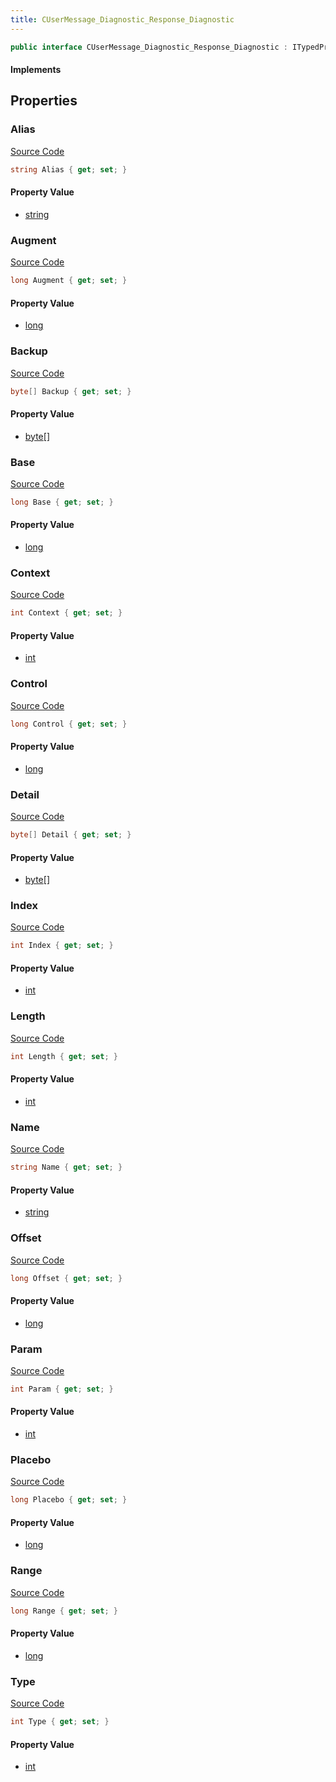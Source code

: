```yaml
---
title: CUserMessage_Diagnostic_Response_Diagnostic
---
```


```csharp
public interface CUserMessage_Diagnostic_Response_Diagnostic : ITypedProtobuf<CUserMessage_Diagnostic_Response_Diagnostic>, INativeHandle
```

#### Implements

## Properties

### Alias

[Source Code](https://github.com/swiftly-solution/swiftlys2/blob/beta/managed/src/SwiftlyS2.Generated/Protobufs/Interfaces/CUserMessage_Diagnostic_Response_Diagnostic.cs#L40)

```csharp
string Alias { get; set; }
```

#### Property Value

- [string](https://learn.microsoft.com/dotnet/api/system.string)

### Augment

[Source Code](https://github.com/swiftly-solution/swiftlys2/blob/beta/managed/src/SwiftlyS2.Generated/Protobufs/Interfaces/CUserMessage_Diagnostic_Response_Diagnostic.cs#L52)

```csharp
long Augment { get; set; }
```

#### Property Value

- [long](https://learn.microsoft.com/dotnet/api/system.int64)

### Backup

[Source Code](https://github.com/swiftly-solution/swiftlys2/blob/beta/managed/src/SwiftlyS2.Generated/Protobufs/Interfaces/CUserMessage_Diagnostic_Response_Diagnostic.cs#L43)

```csharp
byte[] Backup { get; set; }
```

#### Property Value

- [byte](https://learn.microsoft.com/dotnet/api/system.byte)[]

### Base

[Source Code](https://github.com/swiftly-solution/swiftlys2/blob/beta/managed/src/SwiftlyS2.Generated/Protobufs/Interfaces/CUserMessage_Diagnostic_Response_Diagnostic.cs#L28)

```csharp
long Base { get; set; }
```

#### Property Value

- [long](https://learn.microsoft.com/dotnet/api/system.int64)

### Context

[Source Code](https://github.com/swiftly-solution/swiftlys2/blob/beta/managed/src/SwiftlyS2.Generated/Protobufs/Interfaces/CUserMessage_Diagnostic_Response_Diagnostic.cs#L46)

```csharp
int Context { get; set; }
```

#### Property Value

- [int](https://learn.microsoft.com/dotnet/api/system.int32)

### Control

[Source Code](https://github.com/swiftly-solution/swiftlys2/blob/beta/managed/src/SwiftlyS2.Generated/Protobufs/Interfaces/CUserMessage_Diagnostic_Response_Diagnostic.cs#L49)

```csharp
long Control { get; set; }
```

#### Property Value

- [long](https://learn.microsoft.com/dotnet/api/system.int64)

### Detail

[Source Code](https://github.com/swiftly-solution/swiftlys2/blob/beta/managed/src/SwiftlyS2.Generated/Protobufs/Interfaces/CUserMessage_Diagnostic_Response_Diagnostic.cs#L25)

```csharp
byte[] Detail { get; set; }
```

#### Property Value

- [byte](https://learn.microsoft.com/dotnet/api/system.byte)[]

### Index

[Source Code](https://github.com/swiftly-solution/swiftlys2/blob/beta/managed/src/SwiftlyS2.Generated/Protobufs/Interfaces/CUserMessage_Diagnostic_Response_Diagnostic.cs#L13)

```csharp
int Index { get; set; }
```

#### Property Value

- [int](https://learn.microsoft.com/dotnet/api/system.int32)

### Length

[Source Code](https://github.com/swiftly-solution/swiftlys2/blob/beta/managed/src/SwiftlyS2.Generated/Protobufs/Interfaces/CUserMessage_Diagnostic_Response_Diagnostic.cs#L22)

```csharp
int Length { get; set; }
```

#### Property Value

- [int](https://learn.microsoft.com/dotnet/api/system.int32)

### Name

[Source Code](https://github.com/swiftly-solution/swiftlys2/blob/beta/managed/src/SwiftlyS2.Generated/Protobufs/Interfaces/CUserMessage_Diagnostic_Response_Diagnostic.cs#L37)

```csharp
string Name { get; set; }
```

#### Property Value

- [string](https://learn.microsoft.com/dotnet/api/system.string)

### Offset

[Source Code](https://github.com/swiftly-solution/swiftlys2/blob/beta/managed/src/SwiftlyS2.Generated/Protobufs/Interfaces/CUserMessage_Diagnostic_Response_Diagnostic.cs#L16)

```csharp
long Offset { get; set; }
```

#### Property Value

- [long](https://learn.microsoft.com/dotnet/api/system.int64)

### Param

[Source Code](https://github.com/swiftly-solution/swiftlys2/blob/beta/managed/src/SwiftlyS2.Generated/Protobufs/Interfaces/CUserMessage_Diagnostic_Response_Diagnostic.cs#L19)

```csharp
int Param { get; set; }
```

#### Property Value

- [int](https://learn.microsoft.com/dotnet/api/system.int32)

### Placebo

[Source Code](https://github.com/swiftly-solution/swiftlys2/blob/beta/managed/src/SwiftlyS2.Generated/Protobufs/Interfaces/CUserMessage_Diagnostic_Response_Diagnostic.cs#L55)

```csharp
long Placebo { get; set; }
```

#### Property Value

- [long](https://learn.microsoft.com/dotnet/api/system.int64)

### Range

[Source Code](https://github.com/swiftly-solution/swiftlys2/blob/beta/managed/src/SwiftlyS2.Generated/Protobufs/Interfaces/CUserMessage_Diagnostic_Response_Diagnostic.cs#L31)

```csharp
long Range { get; set; }
```

#### Property Value

- [long](https://learn.microsoft.com/dotnet/api/system.int64)

### Type

[Source Code](https://github.com/swiftly-solution/swiftlys2/blob/beta/managed/src/SwiftlyS2.Generated/Protobufs/Interfaces/CUserMessage_Diagnostic_Response_Diagnostic.cs#L34)

```csharp
int Type { get; set; }
```

#### Property Value

- [int](https://learn.microsoft.com/dotnet/api/system.int32)

